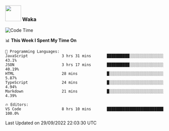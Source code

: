 ### <img src="https://media.giphy.com/media/VgCDAzcKvsR6OM0uWg/giphy.gif" width="50"> Waka

  <!--START_SECTION:waka-->
![Code Time](http://img.shields.io/badge/Code%20Time-891%20hrs%203%20mins-blue)

📊 **This Week I Spent My Time On** 

```text
💬 Programming Languages: 
JavaScript               3 hrs 31 mins       ██████████░░░░░░░░░░░░░░░   43.1% 
JSON                     3 hrs 17 mins       ██████████░░░░░░░░░░░░░░░   40.19% 
HTML                     28 mins             █░░░░░░░░░░░░░░░░░░░░░░░░   5.87% 
TypeScript               24 mins             █░░░░░░░░░░░░░░░░░░░░░░░░   4.94% 
Markdown                 21 mins             █░░░░░░░░░░░░░░░░░░░░░░░░   4.39%

🔥 Editors: 
VS Code                  8 hrs 10 mins       █████████████████████████   100.0%

```


 Last Updated on 29/09/2022 22:03:30 UTC
<!--END_SECTION:waka-->
